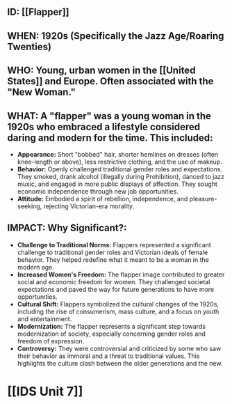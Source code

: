 ## ID: [[Flapper]]

## WHEN: 1920s (Specifically the Jazz Age/Roaring Twenties)

## WHO: Young, urban women in the [[United States]] and Europe. Often associated with the "New Woman."

## WHAT: A "flapper" was a young woman in the 1920s who embraced a lifestyle considered daring and modern for the time. This included:

*   **Appearance:** Short "bobbed" hair, shorter hemlines on dresses (often knee-length or above), less restrictive clothing, and the use of makeup.
*   **Behavior:** Openly challenged traditional gender roles and expectations. They smoked, drank alcohol (illegally during Prohibition), danced to jazz music, and engaged in more public displays of affection. They sought economic independence through new job opportunities.
*   **Attitude:** Embodied a spirit of rebellion, independence, and pleasure-seeking, rejecting Victorian-era morality.

## IMPACT: Why Significant?:

*   **Challenge to Traditional Norms:** Flappers represented a significant challenge to traditional gender roles and Victorian ideals of female behavior. They helped redefine what it meant to be a woman in the modern age.
*   **Increased Women's Freedom:** The flapper image contributed to greater social and economic freedom for women. They challenged societal expectations and paved the way for future generations to have more opportunities.
*   **Cultural Shift:** Flappers symbolized the cultural changes of the 1920s, including the rise of consumerism, mass culture, and a focus on youth and entertainment.
*   **Modernization:** The flapper represents a significant step towards modernization of society, especially concerning gender roles and freedom of expression.
*   **Controversy:** They were controversial and criticized by some who saw their behavior as immoral and a threat to traditional values. This highlights the culture clash between the older generations and the new.

# [[IDS Unit 7]]